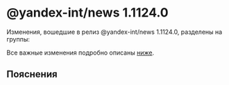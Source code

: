 # @yandex-int/news 1.1124.0

<!-- ЧЕЛОВЕЧЕСКОЕ ВСТУПЛЕНИЕ -->

Изменения, вошедшие в релиз @yandex-int/news 1.1124.0, разделены на группы:

Все важные изменения подробно описаны [ниже](#Пояснения).

## Пояснения


